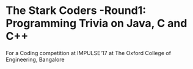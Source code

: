 # The Stark Coders -Round1: Programming Trivia on Java, C and C++
For a Coding competition at IMPULSE'17 at The Oxford College of Engineering, Bangalore
